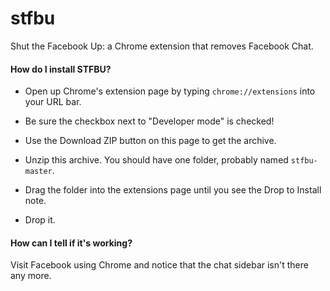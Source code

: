 # stfbu

Shut the Facebook Up: a Chrome extension that removes Facebook Chat.

#### How do I install STFBU?

- Open up Chrome's extension page by typing `chrome://extensions` into your URL bar.

- Be sure the checkbox next to "Developer mode" is checked!

- Use the Download ZIP button on this page to get the archive.

- Unzip this archive. You should have one folder, probably named `stfbu-master`.

- Drag the folder into the extensions page until you see the Drop to Install note.

- Drop it.

#### How can I tell if it's working?

Visit Facebook using Chrome and notice that the chat sidebar isn't there any more.
